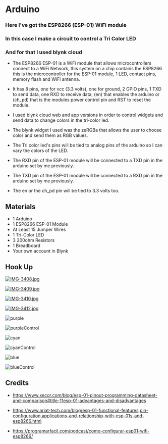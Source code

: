 # Arduino

### Here I've got the ESP8266 (ESP-01) WiFi module
### In this case I make a circuit to control a Tri Color LED
### And for that I used blynk cloud

- The ESP8266 ESP-01 is a WiFi module that allows microcontrollers connect to a WiFi Network, this system on a chip contains the ESP8266 this is the microcontroller for the ESP-01 module, 1 LED, contact pins, memory flash and WiFi antenna.
- It has 8 pins, one for vcc (3.3 volts), one for ground, 2 GPIO pins, 1 TXD to send data, one RXD to receive data, (en) that enables the arduino or (ch_pd) that is the modules power control pin and RST to reset the module.
- I used blynk cloud web and app versions in order to control widgets and send data to change colors in the tri-color led.
- The blynk widget I used was the zeRGBa that allows the user to choose color and send them as RGB values.
- The Tri color led's pins will be tied to analog pins of the arduino so I can vary
the colors of the LED.

- The RXD pin  of the ESP-01 module will be connected to a TXD pin in the arduino set by me previously.
- The TXD pin  of the ESP-01 module will be connected to a RXD pin in the arduino set by me previously.
- The en or the ch_pd pin will be tied to 3.3 volts too.

## Materials
- 1 Arduino
- 1 ESP8266 ESP-01 Module
- At Least 15 Jumper Wires
- 1 Tri-Color LED
- 3 200ohm Resistors
- 1 Breadboard
- Your own account in Blynk
##



## Hook Up

[![IMG-3408.jpg](https://i.postimg.cc/QCBvQL9b/IMG-3408.jpg)](https://postimg.cc/Wqv9VH7F)

[![IMG-3409.jpg](https://i.postimg.cc/HxkqL8TF/IMG-3409.jpg)](https://postimg.cc/94s88MRB)

[![IMG-3410.jpg](https://i.postimg.cc/d3zpnWGK/IMG-3410.jpg)](https://postimg.cc/Mfm9pmss)

[![IMG-3412.jpg](https://i.postimg.cc/xCpWNjC8/IMG-3412.jpg)](https://postimg.cc/62RHDXCx)

![purple](https://res.cloudinary.com/dp9i6jvfn/image/upload/v1723842968/IMG_3403_jwmw6l.jpg)

![purpleControl](https://res.cloudinary.com/dp9i6jvfn/image/upload/v1723842929/IMG_3402_mregay.jpg)

![cyan](https://res.cloudinary.com/dp9i6jvfn/image/upload/v1723842900/IMG_3398_iflqho.jpg)

![cyanControl](https://res.cloudinary.com/dp9i6jvfn/image/upload/v1723842900/IMG_3399_isenvu.jpg)

![blue](https://res.cloudinary.com/dp9i6jvfn/image/upload/v1723842827/IMG_3394_wziv9w.jpg)

![blueControl](https://res.cloudinary.com/dp9i6jvfn/image/upload/v1723842825/IMG_3395_yzizk3.jpg)

## Credits 
* https://www.xecor.com/blog/esp-01-pinout-programming-datasheet-and-comparison#title-11esp-01-advantages-and-disadvantages

* https://www.ariat-tech.com/blog/esp-01-functional-features,pin-configuration,applications-and-relationship-with-esp-01s-and-esp8266.html

* https://programarfacil.com/podcast/como-configurar-esp01-wifi-esp8266/